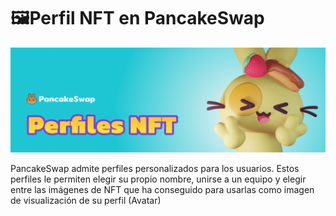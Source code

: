 # 🖼Perfil NFT en PancakeSwap

![](../../.gitbook/assets/perfiles.png)

PancakeSwap admite perfiles personalizados para los usuarios. Estos perfiles le permiten elegir su propio nombre, unirse a un equipo y elegir entre las imágenes de NFT que ha conseguido para usarlas como imagen de visualización de su perfil \(Avatar\)

